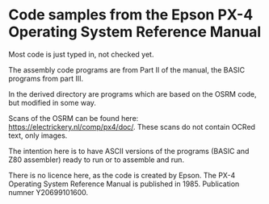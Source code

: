 # Code samples from the Epson PX-4 Operating System Reference Manual

Most code is just typed in, not checked yet. 

The assembly code programs are from Part II of the manual, the BASIC programs from part III.

In the derived directory are programs which are based on the OSRM code, but modified in some way.

Scans of the OSRM can be found here: https://electrickery.nl/comp/px4/doc/. These scans do not contain OCRed text, only images.

The intention here is to have ASCII versions of the programs (BASIC and Z80 assembler) ready to run or to assemble and run.

There is no licence here, as the code is created by Epson. The PX-4 Operating System Reference Manual is published in 1985. Publication numner Y20699101600.
